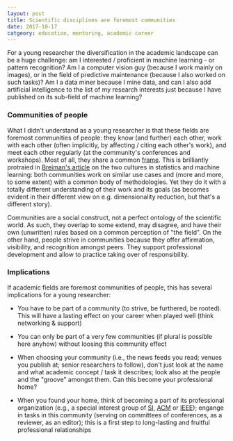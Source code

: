 ```yaml
---
layout: post
title: Scientific disciplines are foremost communities
date: 2017-10-17
catgeory: education, mentoring, academic career
---
```


For a young researcher the diversification in the academic landscape can be a huge challenge: am I interested / proficient in machine learning - or pattern recognition? Am I a computer vision guy (because I work mainly on images), or in the field of predictive maintenance (because I also worked on such tasks)? Am I a data miner because I mine data, and can I also add artificial intelligence to the list of my research interests just because I have published on its sub-field of machine learning?

### Communities of people

What I didn't understand as a young researcher is that these fields are foremost communities of people: they know (and further) each other, work with each other (often implicitly, by affecting / citing each other's work), and meet each other regularly (at the community's conferences and workshops). Most of all, they share a common [frame](https://en.wikipedia.org/wiki/Framing_(social_sciences)). This is brilliantly protraied in [Breiman's article](http://www2.math.uu.se/~thulin/mm/breiman.pdf) on the two cultures in statistics and machine learning: both communities work on similar use cases and (more and more, to some extent) with a common body of methodologies. Yet they do it with a totally different understanding of their work and its goals (as becomes evident in their different view on e.g. dimensionality reduction, but that's a different story). 

Communities are a social construct, not a perfect ontology of the scientific world. As such, they overlap to some extend, may disagree, and have their own (unwritten) rules based on a common perception of "the field". On the other hand, people strive in communities because they offer affirmation, visibility, and recognition amongst peers. They support professional development and allow to practice taking over of responsibility.

### Implications

If academic fields are foremost communities of people, this has several implications for a young researcher:

* You have to be part of a community (to strive, be furthered, be rooted). This will have a lasting effect on your career when played well (think networking & support)

* You can only be part of a very few communities (if plural is possible here anyhow) without loosing this community effect

* When choosing your community (i.e., the news feeds you read; venues you publish at; senior researchers to follow), don't just look at the name and what academic concept / task it describes; look also at the people and the "groove" amongst them. Can this become your professional home?

* When you found your home, think of becoming a part of its professional organization (e.g., a special interest group of [SI](http://www.s-i.ch/en/fachgruppen-und-sektionen/), [ACM](http://www.acm.org/sigs/) or [IEEE](https://www.ieee.org/membership-catalog/societies.html?N=4294925302)); engange in tasks in this community (serving on committees of conferences, as a reviewer, as an editor); this is a first step to long-lasting and fruitful professional relationships